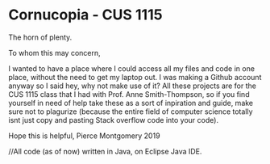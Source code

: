 # Cornucopia - CUS 1115
The horn of plenty.


To whom this may concern,

I wanted to have a place where I could access all my files and code in one place, 
without the need to get my laptop out. I was making a Github account anyway so I 
said hey, why not make use of it? All these projects are for the CUS 1115 class
that I had with Prof. Anne Smith-Thompson, so if you find yourself in need of help
take these as a sort of inpiration and guide, make sure not to plagurize (because
the entire field of computer science totally isnt just copy and pasting Stack 
overflow code into your code). 

Hope this is helpful,
Pierce Montgomery 2019

//All code (as of now) written in Java, on Eclipse Java IDE.
